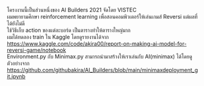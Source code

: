โครงงานนี้เป็นส่วนหนึ่งของ AI Builders 2021 จัดโดย VISTEC  
ผมพยายามศึกษา reinforcement learning เพื่อสอนคอมพิวเตอร์ให้เล่นเกมส์ Reversi แต่ผลที่ได้ยังไม่ดี  
ใช้วิธีเก็บ action ของแต่ละบอร์ด เป็นตารางทำให้ตารางใหญ่มาก  
ผมได้ทดลอง train ใน Kaggle โดยดูรายงานได้จาก https://www.kaggle.com/code/akira00/report-on-making-ai-model-for-reversi-game/notebook  
Environment.py กับ Minimax.py สามารถนำมาสร้างให้เราเล่นกับ AI(minimax) ได้โดยดูตัวอย่างจาก https://github.com/githubakira/AI_Builders/blob/main/minimaxdeployment_git.ipynb
